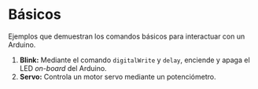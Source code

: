 # Básicos
Ejemplos que demuestran los comandos básicos para interactuar con un Arduino.
1. **Blink:** Mediante el comando ``digitalWrite`` y ``delay``, enciende y apaga el LED *on-board* del Arduino.
2. **Servo:** Controla un motor servo mediante un potenciómetro.
